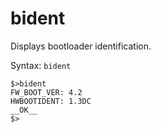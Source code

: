 # bident

Displays bootloader identification.

Syntax: `bident`

```
$>bident
FW_BOOT_VER: 4.2
HWBOOTIDENT: 1.3DC
__OK__
$>
```



